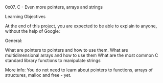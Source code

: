 0x07. C - Even more pointers, arrays and strings

Learning Objectives

At the end of this project, you are expected to be able to explain to anyone, without the help of Google:

General:

What are pointers to pointers and how to use them.
What are multidimensional arrays and how to use them
What are the most common C standard library functions to manipulate strings

More info:
You do not need to learn about pointers to functions, arrays of structures, malloc and free - yet.
